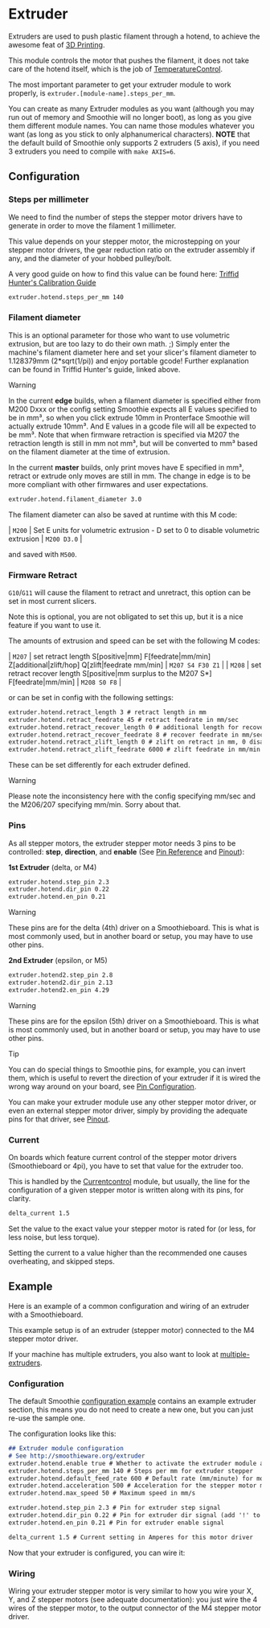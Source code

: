 
# Extruder

Extruders are used to push plastic filament through a hotend, to achieve the awesome feat of [3D Printing](http://en.wikipedia.org/wiki/3D_printing).

This module controls the motor that pushes the filament, it does not take care of the hotend itself, which is the job of [TemperatureControl](temperature-control).

The most important parameter to get your extruder module to work properly, is `extruder.[module-name].steps_per_mm`.

You can create as many Extruder modules as you want (although you may run out of memory and Smoothie will no longer boot), as long as you give them different module names. You can name those modules whatever you want (as long as you stick to only alphanumerical characters). **NOTE** that the default build of Smoothie only supports 2 extruders (5 axis), if you need 3 extruders you need to compile with `make AXIS=6`.

## Configuration

### Steps per millimeter

We need to find the number of steps the stepper motor drivers have to generate in order to move the filament 1 millimeter.

This value depends on your stepper motor, the microstepping on your stepper motor drivers, the gear reduction ratio on the extruder assembly if any, and the diameter of your hobbed pulley/bolt.

A very good guide on how to find this value can be found here: [Triffid Hunter's Calibration Guide](http://reprap.org/wiki/Triffid_Hunter%27s_Calibration_Guide#E_steps)

```markdown
extruder.hotend.steps_per_mm 140
```

### Filament diameter

This is an optional parameter for those who want to use volumetric extrusion, but are too lazy to do their own math. ;) Simply enter the machine's filament diameter here and set your slicer's filament diameter to 1.128379mm (2*sqrt(1/pi)) and enjoy portable gcode! Further explanation can be found in Triffid Hunter's guide, linked above.

> [!WARNING]
> In the current **edge** builds, when a filament diameter is specified either from M200 Dxxx or the config setting Smoothie expects all E values specified to be in mm³, so when you click extrude 10mm in Pronterface Smoothie will actually extrude 10mm³. And E values in a gcode file will all be expected to be mm³.
> Note that when firmware retraction is specified via M207 the retraction length is still in mm not mm³, but will be converted to mm³ based on the filament diameter at the time of extrusion.
> 
> In the current **master** builds, only print moves have E specified in mm³, retract or extrude only moves are still in mm. The change in edge is to be more compliant with other firmwares and user expectations.

```markdown
extruder.hotend.filament_diameter 3.0
```

The filament diameter can also be saved at runtime with this M code:

| `M200` | Set E units for volumetric extrusion - D<filament diameter> set to 0 to disable volumetric extrusion | `M200 D3.0` |

and saved with `M500`.

### Firmware Retract

`G10`/`G11` will cause the filament to retract and unretract, this option can be set in most current slicers.

Note this is optional, you are not obligated to set this up, but it is a nice feature if you want to use it.

The amounts of extrusion and speed can be set with the following M codes:

| `M207` | set retract length S[positive|mm] F[feedrate|mm/min] Z[additional|zlift/hop] Q[zlift|feedrate mm/min] | `M207 S4 F30 Z1` |
| `M208` | set retract recover length S[positive|mm surplus to the M207 S*] F[feedrate|mm/min] | `M208 S0 F8` |

or can be set in config with the following settings:

```markdown
extruder.hotend.retract_length 3 # retract length in mm
extruder.hotend.retract_feedrate 45 # retract feedrate in mm/sec
extruder.hotend.retract_recover_length 0 # additional length for recover
extruder.hotend.retract_recover_feedrate 8 # recover feedrate in mm/sec (should be less than retract feedrate)
extruder.hotend.retract_zlift_length 0 # zlift on retract in mm, 0 disables
extruder.hotend.retract_zlift_feedrate 6000 # zlift feedrate in mm/min (Note mm/min NOT mm/sec)
```

These can be set differently for each extruder defined.

> [!WARNING]
> Please note the inconsistency here with the config specifying mm/sec and the M206/207 specifying mm/min.
> Sorry about that.

### Pins

As all stepper motors, the extruder stepper motor needs 3 pins to be controlled: **step**, **direction**, and **enable** (See [Pin Reference](http://smoothieware.org/lpc1769-pin-usage) and [Pinout](pinout)):

**1st Extruder** (delta, or M4)

```markdown
extruder.hotend.step_pin 2.3
extruder.hotend.dir_pin 0.22
extruder.hotend.en_pin 0.21
```

> [!WARNING]
> These pins are for the delta (4th) driver on a Smoothieboard. This is what is most commonly used, but in another board or setup, you may have to use other pins.

**2nd Extruder** (epsilon, or M5)

```markdown
extruder.hotend2.step_pin 2.8
extruder.hotend2.dir_pin 2.13
extruder.hotend2.en_pin 4.29
```

> [!WARNING]
> These pins are for the epsilon (5th) driver on a Smoothieboard. This is what is most commonly used, but in another board or setup, you may have to use other pins.

> [!TIP]
> You can do special things to Smoothie pins, for example, you can invert them, which is useful to revert the direction of your extruder if it is wired the wrong way around on your board, see [Pin Configuration](pin-configuration).
> 
> You can make your extruder module use any other stepper motor driver, or even an external stepper motor driver, simply by providing the adequate pins for that driver, see [Pinout](pinout).

### Current

On boards which feature current control of the stepper motor drivers (Smoothieboard or 4pi), you have to set that value for the extruder too.

This is handled by the [Currentcontrol](currentcontrol) module, but usually, the line for the configuration of a given stepper motor is written along with its pins, for clarity.

```markdown
delta_current 1.5
```

Set the value to the exact value your stepper motor is rated for (or less, for less noise, but less torque).

Setting the current to a value higher than the recommended one causes overheating, and skipped steps.

## Example

Here is an example of a common configuration and wiring of an extruder with a Smoothieboard.

This example setup is of an extruder (stepper motor) connected to the M4 stepper motor driver.

If your machine has multiple extruders, you also want to look at [multiple-extruders](multiple-extruders).

### Configuration

The default Smoothie [configuration example](configuring-smoothie) contains an example extruder section, this means you do not need to create a new one, but you can just re-use the sample one.

The configuration looks like this:

```markdown
## Extruder module configuration
# See http://smoothieware.org/extruder
extruder.hotend.enable true # Whether to activate the extruder module at all. All configuration is ignored if false
extruder.hotend.steps_per_mm 140 # Steps per mm for extruder stepper
extruder.hotend.default_feed_rate 600 # Default rate (mm/minute) for moves where only the extruder moves
extruder.hotend.acceleration 500 # Acceleration for the stepper motor mm/sec²
extruder.hotend.max_speed 50 # Maximum speed in mm/s

extruder.hotend.step_pin 2.3 # Pin for extruder step signal
extruder.hotend.dir_pin 0.22 # Pin for extruder dir signal (add '!' to reverse direction)
extruder.hotend.en_pin 0.21 # Pin for extruder enable signal

delta_current 1.5 # Current setting in Amperes for this motor driver
```

Now that your extruder is configured, you can wire it:

### Wiring

Wiring your extruder stepper motor is very similar to how you wire your X, Y, and Z stepper motors (see adequate documentation): you just wire the 4 wires of the stepper motor, to the output connector of the M4 stepper motor driver.
